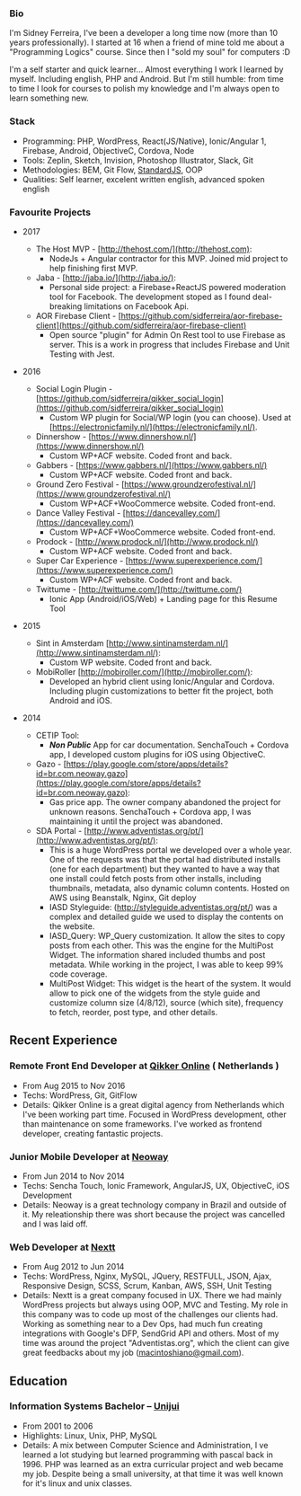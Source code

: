 
### Bio

I'm Sidney Ferreira, I've been a developer a long time now (more than 10 years professionally). 
I started at 16 when a friend of mine told me about a "Programming Logics" course.
Since then I "sold my soul" for computers :D

I'm a self starter and quick learner... Almost everything I work I learned by myself. Including english, PHP and Android.
But I'm still humble: from time to time I look for courses to polish my knowledge and I'm always open to learn something new.

### Stack

* Programming: PHP, WordPress, React(JS/Native), Ionic/Angular 1, Firebase, Android, ObjectiveC, Cordova, Node
* Tools: Zeplin, Sketch, Invision, Photoshop Illustrator, Slack, Git
* Methodologies: BEM, Git Flow, [StandardJS](https://standardjs.com/), OOP
* Qualities: Self learner, excelent written english, advanced spoken english

### Favourite Projects

* 2017
  * The Host MVP - [http://thehost.com/](http://thehost.com):
    * NodeJs + Angular contractor for this MVP. Joined mid project to help finishing first MVP.
  * Jaba - [http://jaba.io/](http://jaba.io/):
    * Personal side project: a Firebase+ReactJS powered moderation tool for Facebook. The development stoped as I found deal-breaking limitations on Facebook Api.
  * AOR Firebase Client - [https://github.com/sidferreira/aor-firebase-client](https://github.com/sidferreira/aor-firebase-client)
    * Open source "plugin" for Admin On Rest tool to use Firebase as server. This is a work in progress that includes Firebase and Unit Testing with Jest.

* 2016
  * Social Login Plugin - [https://github.com/sidferreira/qikker_social_login](https://github.com/sidferreira/qikker_social_login)
    * Custom WP plugin for Social/WP login (you can choose). Used at [https://electronicfamily.nl/](https://electronicfamily.nl/).
  * Dinnershow - [https://www.dinnershow.nl/](https://www.dinnershow.nl/) 
    * Custom WP+ACF website. Coded front and back.
  * Gabbers - [https://www.gabbers.nl/](https://www.gabbers.nl/) 
    * Custom WP+ACF website. Coded front and back.
  * Ground Zero Festival - [https://www.groundzerofestival.nl/](https://www.groundzerofestival.nl/) 
    * Custom WP+ACF+WooCommerce website. Coded front-end.
  * Dance Valley Festival - [https://dancevalley.com/](https://dancevalley.com/)
    * Custom WP+ACF+WooCommerce website. Coded front-end.
  * Prodock - [http://www.prodock.nl/](http://www.prodock.nl/) 
    * Custom WP+ACF website. Coded front and back.
  * Super Car Experience - [https://www.superexperience.com/](https://www.superexperience.com/) 
    * Custom WP+ACF website. Coded front and back.
  * Twittume - [http://twittume.com/](http://twittume.com/) 
    * Ionic App (Android/iOS/Web) + Landing page for this Resume Tool

* 2015
  * Sint in Amsterdam [http://www.sintinamsterdam.nl/](http://www.sintinamsterdam.nl/): 
    * Custom WP website. Coded front and back.
  * MobiRoller [http://mobiroller.com/](http://mobiroller.com/): 
    * Developed an hybrid client using Ionic/Angular and Cordova. Including plugin customizations to better fit the project, both Android and iOS.

* 2014
  * CETIP Tool: 
    * **_Non Public_** App for car documentation. SenchaTouch + Cordova app, I developed custom plugins for iOS using ObjectiveC.
  * Gazo - [https://play.google.com/store/apps/details?id=br.com.neoway.gazo](https://play.google.com/store/apps/details?id=br.com.neoway.gazo): 
    * Gas price app. The owner company abandoned the project for unknown reasons. SenchaTouch + Cordova app, I was maintaining it until the project was abandoned.
  * SDA Portal - [http://www.adventistas.org/pt/](http://www.adventistas.org/pt/):
    * This is a huge WordPress portal we developed over a whole year. One of the requests was that the portal had distributed installs (one for each department) but they wanted to have a way that one install could fetch posts from other installs, including thumbnails, metadata, also dynamic column contents. Hosted on AWS using Beanstalk, Nginx, Git deploy
    * IASD Styleguide: (http://styleguide.adventistas.org/pt/) was a complex and detailed guide we used to display the contents on the website.
    * IASD_Query: WP_Query customization. It allow the sites to copy posts from each other. This was the engine for the MultiPost Widget. The information shared included thumbs and post metadata. While working in the project, I was able to keep 99% code coverage.
    * MultiPost Widget: This widget is the heart of the system. It would allow to pick one of the widgets from the style guide and customize column size (4/8/12), source (which site), frequency to fetch, reorder, post type, and other details.
  

## Recent Experience
### Remote Front End Developer at [Qikker Online](https://qikkeronline.nl/) ( Netherlands )
 * From Aug 2015 to Nov 2016
 * Techs: WordPress, Git, GitFlow
 * Details: Qikker Online is a great digital agency from Netherlands which I've been working part time. Focused in WordPress development, other than maintenance on some frameworks. I've worked as frontend developer, creating fantastic projects.

### Junior Mobile Developer at [Neoway](http://www.neoway.com.br/)
 * From Jun 2014 to Nov 2014
 * Techs: Sencha Touch, Ionic Framework, AngularJS, UX, ObjectiveC, iOS Development
 * Details: Neoway is a great technology company in Brazil and outside of it. My releationship there was short because the project was cancelled and I was laid off.
 
### Web Developer at [Nextt](http://www.nextt.com.br/)
 * From Aug 2012 to Jun 2014
 * Techs: WordPress, Nginx, MySQL, JQuery, RESTFULL, JSON, Ajax, Responsive Design, SCSS, Scrum, Kanban, AWS, SSH, Unit Testing
 * Details: Nextt is a great company focused in UX. There we had mainly WordPress projects but always using OOP, MVC and Testing. My role in this company was to code up most of the challenges our clients had. Working as something near to a Dev Ops, had much fun creating integrations with Google's DFP, SendGrid API and others. Most of my time was around the project "Adventistas.org", which the client can give great feedbacks about my job (macintoshiano@gmail.com).

## Education
### Information Systems Bachelor – [Unijui](http://www.unijui.edu.br/)
 * From 2001 to 2006
 * Highlights: Linux, Unix, PHP, MySQL
 * Details: A mix between Computer Science and Administration, I ve learned a lot studying but learned programming with pascal back in 1996. PHP was learned as an extra curricular project and web became my job. Despite being a small university, at that time it was well known for it's linux and unix classes. 
